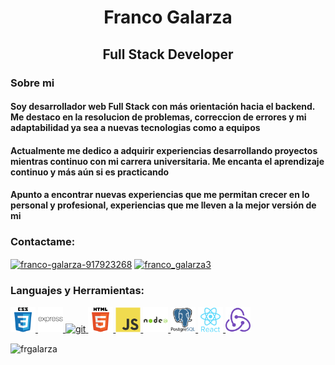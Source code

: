 <h1 align="center">Franco Galarza</h1>
<h2 align="center">Full Stack Developer</h2>

<h3 align="left">Sobre mi</h3>
<h4 align="left>¿Quien soy?</h4>
<p align="left">Soy desarrollador web Full Stack con más orientación hacia el backend. Me destaco en la resolucion de problemas, correccion de errores y mi adaptabilidad ya sea a nuevas tecnologias como a equipos</p>
<h4 align="left>¿Que hago?</h4>
<p align="left">Actualmente me dedico a adquirir experiencias desarrollando proyectos mientras continuo con mi carrera universitaria. Me encanta el aprendizaje continuo y más aún si es practicando</p>
<h4 align="left>Objetivos</h4>
<p align="left">Apunto a encontrar nuevas experiencias que me permitan crecer en lo personal y profesional, experiencias que me lleven a la mejor versión de mi</p>

<h3 align="left">Contactame: </h3>
<p align="left">
<a href="https://linkedin.com/in/franco-galarza-917923268" target="blank"><img align="center" src="https://raw.githubusercontent.com/rahuldkjain/github-profile-readme-generator/master/src/images/icons/Social/linked-in-alt.svg" alt="franco-galarza-917923268" height="30" width="40" /></a>
<a href="https://instagram.com/franco_galarza3" target="blank"><img align="center" src="https://raw.githubusercontent.com/rahuldkjain/github-profile-readme-generator/master/src/images/icons/Social/instagram.svg" alt="franco_galarza3" height="30" width="40" /></a>
</p>

<h3 align="left">Languajes y Herramientas:</h3>
<p align="left"> <a href="https://www.w3schools.com/css/" target="_blank" rel="noreferrer"> <img src="https://raw.githubusercontent.com/devicons/devicon/master/icons/css3/css3-original-wordmark.svg" alt="css3" width="40" height="40"/> </a> <a href="https://expressjs.com" target="_blank" rel="noreferrer"> <img src="https://raw.githubusercontent.com/devicons/devicon/master/icons/express/express-original-wordmark.svg" alt="express" width="40" height="40"/> </a> <a href="https://git-scm.com/" target="_blank" rel="noreferrer"> <img src="https://www.vectorlogo.zone/logos/git-scm/git-scm-icon.svg" alt="git" width="40" height="40"/> </a> <a href="https://www.w3.org/html/" target="_blank" rel="noreferrer"> <img src="https://raw.githubusercontent.com/devicons/devicon/master/icons/html5/html5-original-wordmark.svg" alt="html5" width="40" height="40"/> </a> <a href="https://developer.mozilla.org/en-US/docs/Web/JavaScript" target="_blank" rel="noreferrer"> <img src="https://raw.githubusercontent.com/devicons/devicon/master/icons/javascript/javascript-original.svg" alt="javascript" width="40" height="40"/> </a> <a href="https://nodejs.org" target="_blank" rel="noreferrer"> <img src="https://raw.githubusercontent.com/devicons/devicon/master/icons/nodejs/nodejs-original-wordmark.svg" alt="nodejs" width="40" height="40"/> </a> <a href="https://www.postgresql.org" target="_blank" rel="noreferrer"> <img src="https://raw.githubusercontent.com/devicons/devicon/master/icons/postgresql/postgresql-original-wordmark.svg" alt="postgresql" width="40" height="40"/> </a> <a href="https://reactjs.org/" target="_blank" rel="noreferrer"> <img src="https://raw.githubusercontent.com/devicons/devicon/master/icons/react/react-original-wordmark.svg" alt="react" width="40" height="40"/> </a> <a href="https://redux.js.org" target="_blank" rel="noreferrer"> <img src="https://raw.githubusercontent.com/devicons/devicon/master/icons/redux/redux-original.svg" alt="redux" width="40" height="40"/> </a> </p>

<p><img align="center" src="https://github-readme-stats.vercel.app/api/top-langs?username=frgalarza&show_icons=true&locale=en&layout=compact" alt="frgalarza" /></p>
